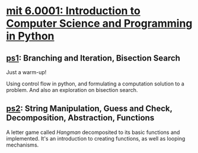 # [mit 6.0001: Introduction to Computer Science and Programming in Python](https://www.google.com/url?sa=t&rct=j&q=&esrc=s&source=web&cd=&cad=rja&uact=8&ved=2ahUKEwjyj5eygMr9AhWMyqQKHYZDA-wQFnoECA0QAQ&url=https%3A%2F%2Focw.mit.edu%2Fcourses%2F6-0001-introduction-to-computer-science-and-programming-in-python-fall-2016%2F&usg=AOvVaw0Ou2egTvV-U78H7xjzTSKd)

## [ps1](https://ocw.mit.edu/courses/6-0001-introduction-to-computer-science-and-programming-in-python-fall-2016/8cf75481d7047180c386de3e485bd050_MIT6_0001F16_ps1.pdf): Branching and Iteration, Bisection Search

Just a warm-up!

Using control flow in python, and formulating a computation solution to a problem. And also an exploration on bisection search.


## [ps2](https://ocw.mit.edu/courses/6-0001-introduction-to-computer-science-and-programming-in-python-fall-2016/d57834a8de13b1579b3e5274e520ea14_ps2.zip): String Manipulation, Guess and Check, Decomposition, Abstraction, Functions

A letter game called *Hangman* decomposited to its basic functions and implemented. It's an introduction to creating functions, as well as looping mechanisms.
